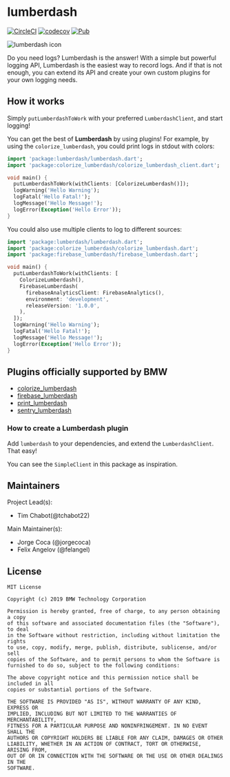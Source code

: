 # lumberdash

[![CircleCI](https://circleci.com/gh/bmw-tech/lumberdash/tree/master.svg?style=svg)](https://circleci.com/gh/bmw-tech/lumberdash/tree/master)
[![codecov](https://codecov.io/gh/bmw-tech/lumberdash/branch/master/graph/badge.svg)](https://codecov.io/gh/bmw-tech/lumberdash)
[![Pub](https://img.shields.io/pub/v/lumberdash.svg)](https://pub.dartlang.org/packages/lumberdash)

![lumberdash icon](./art/lumberdash.png)

Do you need logs? Lumberdash is the answer! With a simple but powerful logging API, Lumberdash is the easiest way to record logs.
And if that is not enough, you can extend its API and create your own custom plugins for your own logging needs.

## How it works

Simply `putLumberdashToWork` with your preferred `LumberdashClient`, and start logging!

You can get the best of **Lumberdash** by using plugins! For example, by using the `colorize_lumberdash`, you could print logs in stdout with colors:

```dart
import 'package:lumberdash/lumberdash.dart';
import 'package:colorize_lumberdash/colorize_lumberdash_client.dart';

void main() {
  putLumberdashToWork(withClients: [ColorizeLumberdash()]);
  logWarning('Hello Warning');
  logFatal('Hello Fatal!');
  logMessage('Hello Message!');
  logError(Exception('Hello Error'));
}
```

You could also use multiple clients to log to different sources:

```dart
import 'package:lumberdash/lumberdash.dart';
import 'package:colorize_lumberdash/colorize_lumberdash.dart';
import 'package:firebase_lumberdash/firebase_lumberdash.dart';

void main() {
  putLumberdashToWork(withClients: [
    ColorizeLumberdash(),
    FirebaseLumberdash(
      firebaseAnalyticsClient: FirebaseAnalytics(),
      environment: 'development',
      releaseVersion: '1.0.0',
    ),
  ]);
  logWarning('Hello Warning');
  logFatal('Hello Fatal!');
  logMessage('Hello Message!');
  logError(Exception('Hello Error'));
}
```

## Plugins officially supported by BMW

- [colorize_lumberdash](https://pub.dartlang.org/packages/colorize_lumberdash)
- [firebase_lumberdash](https://pub.dartlang.org/packages/firebase_lumberdash)
- [print_lumberdash](https://pub.dartlang.org/packages/print_lumberdash)
- [sentry_lumberdash](https://pub.dartlang.org/packages/sentry_lumberdash)

### How to create a Lumberdash plugin

Add `lumberdash` to your dependencies, and extend the `LumberdashClient`. That easy!

You can see the `SimpleClient` in this package as inspiration.

## Maintainers

Project Lead(s):

- Tim Chabot(@tchabot22)

Main Maintainer(s):

- Jorge Coca (@jorgecoca)
- Felix Angelov (@felangel)

## License

```
MIT License

Copyright (c) 2019 BMW Technology Corporation

Permission is hereby granted, free of charge, to any person obtaining a copy
of this software and associated documentation files (the "Software"), to deal
in the Software without restriction, including without limitation the rights
to use, copy, modify, merge, publish, distribute, sublicense, and/or sell
copies of the Software, and to permit persons to whom the Software is
furnished to do so, subject to the following conditions:

The above copyright notice and this permission notice shall be included in all
copies or substantial portions of the Software.

THE SOFTWARE IS PROVIDED "AS IS", WITHOUT WARRANTY OF ANY KIND, EXPRESS OR
IMPLIED, INCLUDING BUT NOT LIMITED TO THE WARRANTIES OF MERCHANTABILITY,
FITNESS FOR A PARTICULAR PURPOSE AND NONINFRINGEMENT. IN NO EVENT SHALL THE
AUTHORS OR COPYRIGHT HOLDERS BE LIABLE FOR ANY CLAIM, DAMAGES OR OTHER
LIABILITY, WHETHER IN AN ACTION OF CONTRACT, TORT OR OTHERWISE, ARISING FROM,
OUT OF OR IN CONNECTION WITH THE SOFTWARE OR THE USE OR OTHER DEALINGS IN THE
SOFTWARE.
```
